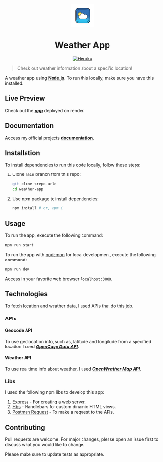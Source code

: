 <p align="center">
    <img src="public/img/icon.png" height="75">
    <h1 align="center"><b>Weather App</b></h1>
</p>

<p align="center">
  <a href="https://weather-app-ix73.onrender.com">
    <img alt="Heroku" src="https://badgen.net/badge/icon/Live Preview?icon=terminal&label=Render&color=blue" />
  </a>
</p>

> Check out weather information about a specific location!

A weather app using [**Node.js**](https://nodejs.org/en/). To run this locally, make sure you have this installed.

## Live Preview

Check out the [***app***](https://weather-app-ix73.onrender.com) deployed on render.

## Documentation

Access my official projects [**documentation**](https://joaohb07.github.io/documentation/).

## Installation

To install dependencies to run this code locally, follow these steps:

1. Clone `main` branch from this repo:

    ```bash
    git clone <repo-url>
    cd weather-app
    ```

2. Use npm package to install dependencies:

    ```bash
    npm install # or, npm i
    ```

## Usage

To run the app, execute the following command:

```bash
npm run start
```

To run the app with [nodemon](https://www.npmjs.com/package/nodemon) for local development, execute the following command:

```bash
npm run dev
```

Access in your favorite web browser `localhost:3000`.

## Technologies

To fetch location and weather data, I used APIs that do this job.

### APIs

#### Geocode API

To use geolocation info, such as, latitude and longitude from a specified location I used [***OpenCage Data API***](https://opencagedata.com/api#quickstart).

#### Weather API

To use real time info about weather, I used [***OpenWeather Map API***](https://openweathermap.org/current).

### Libs

I used the following npm libs to develop this app:

1. [Express](https://expressjs.com/) - For creating a web server.
2. [Hbs](https://www.npmjs.com/package/hbs) - Handlebars for custom dinamic HTML views.
3. [Postman Request](https://www.npmjs.com/package/postman-request) - To make a request to the APIs.

## Contributing

Pull requests are welcome. For major changes, please open an issue first to discuss what you would like to change.

Please make sure to update tests as appropriate.
